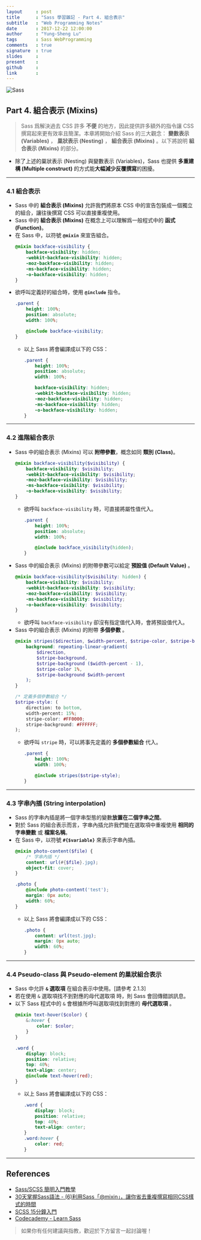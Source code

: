 ```yaml
---
layout     : post
title      : "Sass 學習雜記 - Part 4. 組合表示"
subtitle   : "Web Programming Notes"
date       : 2017-12-22 12:00:00
author     : "Yung-Sheng Lu"
tags       : Sass WebProgramming
comments   : true
signature  : true
slides     : 
present    : 
github     :
link       :
---
```


![Sass](https://i.imgur.com/7vx71Hx.png)

## Part 4. 組合表示 (Mixins)

> Sass 爲解決過去 CSS 許多 **不便** 的地方，因此提供許多額外的指令讓 CSS 撰寫起來更有效率且簡潔。本章將開始介紹 Sass 的三大觀念： **變數表示 (Variables)** ， **巢狀表示 (Nesting)** ， **組合表示 (Mixins)** 。以下將說明 **組合表示 (Mixins)** 的部分。

* 除了上述的巢狀表示 (Nesting) 與變數表示 (Variables)，Sass 也提供 **多重建構 (Multiple construct)** 的方式能**大幅減少反覆撰寫**的困擾。

---

### 4.1 組合表示

* Sass 中的 **組合表示 (Mixins)** 允許我們將原本 CSS 中的宣告包裝成一個獨立的組合，讓往後撰寫 CSS 可以直接重複使用。
* Sass 中的 **組合表示 (Mixins)** 在概念上可以理解爲一般程式中的 **函式 (Function)**。
* 在 Sass 中，以符號 **`@mixin`** 來宣告組合。
    ```scss
    @mixin backface-visibility {
        backface-visibility: hidden;
        -webkit-backface-visibility: hidden;
        -moz-backface-visibility: hidden;
        -ms-backface-visibility: hidden;
        -o-backface-visibility: hidden;
    }
    ```
* 欲呼叫定義好的組合時，使用 **`@include`** 指令。
    ```scss
    .parent {
        height: 100%;
        position: absolute;
        width: 100%;

        @include backface-visibility;
    }
    ```
    * 以上 Sass 將會編譯成以下的 CSS：
        ```css
        .parent {
            height: 100%;
            position: absolute;
            width: 100%;

            backface-visibility: hidden;
            -webkit-backface-visibility: hidden;
            -moz-backface-visibility: hidden;
            -ms-backface-visibility: hidden;
            -o-backface-visibility: hidden;
        }
        ```

---

### 4.2 進階組合表示

* Sass 中的組合表示 (Mixins) 可以 **附帶參數**，概念如同 **類別 (Class)**。
    ```scss
    @mixin backface-visibility($visibility) {
        backface-visibility: $visibility;
        -webkit-backface-visibility: $visibility;
        -moz-backface-visibility: $visibility;
        -ms-backface-visibility: $visibility;
        -o-backface-visibility: $visibility;
    }
    ```
    * 欲呼叫 `backface-visibility` 時，可直接將屬性值代入。
        ```scss
        .parent {
            height: 100%;
            position: absolute;
            width: 100%;

            @include backface_visibility(hidden);
        }
        ```
* Sass 中的組合表示 (Mixins) 的附帶參數可以給定 **預設值 (Default Value)** 。
    ```scss
    @mixin backface-visibility($visibility: hidden) {
        backface-visibility: $visibility;
        -webkit-backface-visibility: $visibility;
        -moz-backface-visibility: $visibility;
        -ms-backface-visibility: $visibility;
        -o-backface-visibility: $visibility;
    }
    ```
    * 欲呼叫 `backface-visibility` 卻沒有指定值代入時，會將預設值代入。
* Sass 中的組合表示 (Mixins) 的附帶 **多個參數** 。
    ```scss
    @mixin stripes($direction, $width-percent, $stripe-color, $stripe-background: #FFFFFF) {
        background: repeating-linear-gradient(
            $direction,
            $stripe-background,
            $stripe-background ($width-percent - 1),
            $stripe-color 1%,
            $stripe-background $width-percent
        );
    }

    /* 定義多個參數組合 */
    $stripe-style: (
        direction: to bottom,
        width-percent: 15%;
        stripe-color: #FF0000;
        stripe-background: #FFFFFF;
    );
    ```
    * 欲呼叫 `stripe` 時，可以將事先定義的 **多個參數組合** 代入。
        ```scss
        .parent {
            height: 100%;
            width: 100%;

            @include stripes($stripe-style);
        }
        ```

---

### 4.3 字串內插 (String interpolation)

* Sass 的字串內插是將一個字串型態的變數**放置在二個字串之間**。
* 對於 Sass 的組合表示而言，字串內插允許我們能在選取項中重複使用 **相同的字串變數** 或 **檔案名稱**。
* 在 Sass 中，以符號 **`#{$variable}`** 來表示字串內插。
    ```scss
    @mixin photo-content($file) {
        /* 字串內插 */
        content: url(#{$file}.jpg);
        object-fit: cover;
    }
    
    .photo {
        @include photo-content('test');
        margin: 0px auto;
        width: 60%;
    }
    ```
    * 以上 Sass 將會編譯成以下的 CSS：
        ```css
        .photo {
            content: url(test.jpg);
            margin: 0px auto;
            width: 60%;
        }
        ```

---

### 4.4 Pseudo-class 與 Pseudo-element 的巢狀組合表示

* Sass 中允許 **`&` 選取項** 在組合表示中使用。[請參考 2.1.3]
* 若在使用 `&` 選取項找不到對應的母代選取項 時，則 Sass 會回傳錯誤訊息。
* 以下 Sass 程式中的 `&` 會根據所呼叫選取項找到對應的 **母代選取項** 。
    ```scss
    @mixin text-hover($color) {
        &:hover {
            color: $color;
        }
    }
    
    .word {
        display: block;
        position: relative;
        top: 40%;
        text-align: center;
        @include text-hover(red);
    }
    ```
    * 以上 Sass 將會編譯成以下的 CSS：
        ```css
        .word {
            display: block;
            position: relative;
            top: 40%;
            text-align: center;
        }
        .word:hover {
            color: red;
        }
        ```

---

## References

* [Sass/SCSS 簡明入門教學](http://blog.kdchang.cc/2016/10/11/sass-scss-tutorial-introduction/)
* [30天掌握Sass語法 - (6)利用Sass「@mixin」，讓你省去重複撰寫相同CSS樣式的時間](https://ithelp.ithome.com.tw/articles/10128138)
* [SCSS 15分鐘入門](http://eddychang.me/blog/others/91-scss-15-mins.html)
* [Codecademy - Learn Sass](https://www.codecademy.com/learn/learn-sass)

> 如果你有任何建議與指教，歡迎於下方留言一起討論喔！